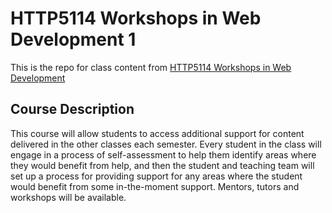 # HTTP5114 Workshops in Web Development 1

This is the repo for class content from [HTTP5114 Workshops in Web Development](https://mediaarts.humber.ca/programs/web-development.html)

## Course Description
This course will allow students to access additional support for content delivered in the other classes each semester. Every student in the class will engage in a process of self-assessment to help them identify areas where they would benefit from help, and then the student and teaching team will set up a process for providing support for any areas where the student would benefit from some in-the-moment support. Mentors, tutors and workshops will be available.
